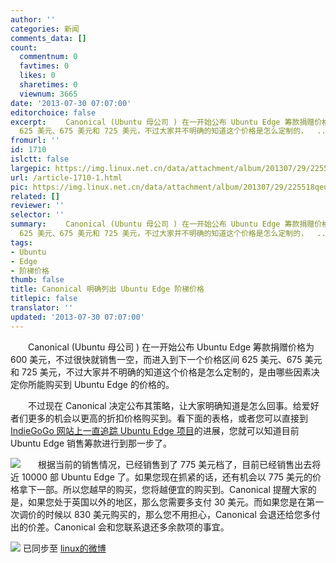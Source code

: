 ```yaml
---
author: ''
categories: 新闻
comments_data: []
count:
  commentnum: 0
  favtimes: 0
  likes: 0
  sharetimes: 0
  viewnum: 3665
date: '2013-07-30 07:07:00'
editorchoice: false
excerpt: 　　Canonical (Ubuntu 母公司 ) 在一开始公布 Ubuntu Edge 筹款捐赠价格为 600 美元，不过很快就销售一空，而进入到下一个价格区间
  625 美元、675 美元和 725 美元，不过大家并不明确的知道这个价格是怎么定制的，  ...
fromurl: ''
id: 1710
islctt: false
largepic: https://img.linux.net.cn/data/attachment/album/201307/29/225518qeuus8fnnnu4eqc4.png
url: /article-1710-1.html
pic: https://img.linux.net.cn/data/attachment/album/201307/29/225518qeuus8fnnnu4eqc4.png.thumb.jpg
related: []
reviewer: ''
selector: ''
summary: 　　Canonical (Ubuntu 母公司 ) 在一开始公布 Ubuntu Edge 筹款捐赠价格为 600 美元，不过很快就销售一空，而进入到下一个价格区间
  625 美元、675 美元和 725 美元，不过大家并不明确的知道这个价格是怎么定制的，  ...
tags:
- Ubuntu
- Edge
- 阶梯价格
thumb: false
title: Canonical 明确列出 Ubuntu Edge 阶梯价格
titlepic: false
translator: ''
updated: '2013-07-30 07:07:00'
---
```


　　Canonical (Ubuntu 母公司 ) 在一开始公布 Ubuntu Edge 筹款捐赠价格为 600 美元，不过很快就销售一空，而进入到下一个价格区间 625 美元、675 美元和 725 美元，不过大家并不明确的知道这个价格是怎么定制的，是由哪些因素决定你所能购买到 Ubuntu Edge 的价格的。


　　不过现在 Canonical 决定公布其策略，让大家明确知道是怎么回事。给爱好者们更多的机会以更高的折扣价格购买到。看下面的表格，或者您可以直接到 [IndieGoGo 网站上一直追踪 Ubuntu Edge 项目](http://www.indiegogo.com/projects/ubuntu-edge?c=activity)的进展，您就可以知道目前 Ubuntu Edge 销售筹款进行到那一步了。


![](https://img.linux.net.cn/data/attachment/album/201307/29/225518qeuus8fnnnu4eqc4.png)　　根据当前的销售情况，已经销售到了 775 美元档了，目前已经销售出去将近 10000 部 Ubuntu Edge 了。如果您现在抓紧的话，还有机会以 775 美元的价格拿下一部。所以您越早的购买，您将越便宜的购买到。Canonical 提醒大家的是，如果您处于英国以外的地区，那么您需要多支付 30 美元。而如果您是在第一次调价的时候以 830 美元购买的，那么您不用担心，Canonical 会退还给您多付出的价差。Canonical 会和您联系退还多余款项的事宜。


![](https://img.linux.net.cn/xwb/images/bgimg/icon_logo.png) 已同步至 [linux的微博](http://weibo.com/1772191555/A2nbo6yQp)